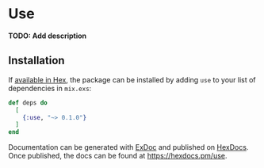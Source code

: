 # Use

**TODO: Add description**

## Installation

If [available in Hex](https://hex.pm/docs/publish), the package can be installed
by adding `use` to your list of dependencies in `mix.exs`:

```elixir
def deps do
  [
    {:use, "~> 0.1.0"}
  ]
end
```

Documentation can be generated with [ExDoc](https://github.com/elixir-lang/ex_doc)
and published on [HexDocs](https://hexdocs.pm). Once published, the docs can
be found at <https://hexdocs.pm/use>.

